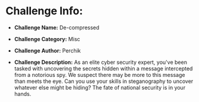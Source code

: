 # Challenge Info:

* **Challenge Name:** De-compressed

* **Challenge Category:** Misc

* **Challenge Author:** Perchik

* **Challenge Description:** As an elite cyber security expert, you've been tasked with uncovering the secrets hidden within a message intercepted from a notorious spy. We suspect there may be more to this message than meets the eye. Can you use your skills in steganography to uncover whatever else might be hiding? The fate of national security is in your hands.
